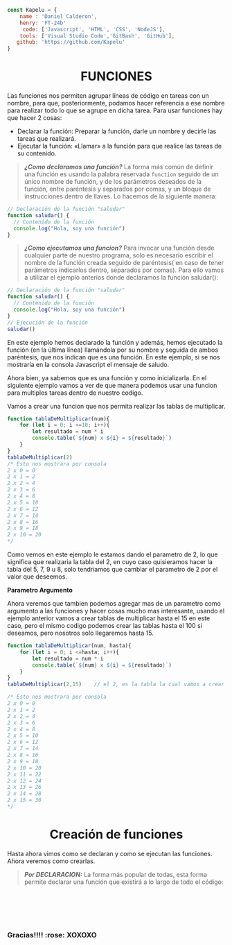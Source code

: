 ```javascript
const Kapelu = {
    name : 'Daniel Calderon',
    henry: 'FT-24b'
     code: ['Javascript', 'HTML', 'CSS', 'NodeJS'],
    tools: ['Visual Studio Code','GitBash', 'GitHub'],
   github: 'https://github.com/Kapelu'
}
```
<h1 align="center">FUNCIONES</h1>

Las funciones nos permiten agrupar líneas de código en tareas con un nombre, para que, posteriormente, podamos hacer referencia a ese nombre para realizar todo lo que se agrupe en dicha tarea. Para usar funciones hay que hacer 2 cosas:

* Declarar la función: Preparar la función, darle un nombre y decirle las tareas que realizará.
* Ejecutar la función: «Llamar» a la función para que realice las tareas de su contenido.

>***¿Como declaramos una función?*** La forma más común de definir una función es usando la palabra reservada `function` seguido de un único nombre de función, y de los parámetros deseados de la función, entre paréntesis y separados por comas, y un bloque de instrucciones dentro de llaves. Lo hacemos de la siguiente manera:
```javascript
// Declaración de la función "saludar"
function saludar() {
  // Contenido de la función
  console.log("Hola, soy una función")
}
```
>***¿Como ejecutamos una funcion?*** Para invocar una función desde cualquier parte de nuestro programa, solo es necesario escribir el nombre de la función creada seguido de paréntesis( en caso de tener parámetros indicarlos dentro, separados por comas). Para ello vamos a utilizar el ejemplo anterios donde declaramos la función saludar():
```javascript
// Declaración de la función "saludar"
function saludar() {
  // Contenido de la función
  console.log("Hola, soy una función")
}
// Ejecución de la función
saludar()
```
En este ejemplo hemos declarado la función y además, hemos ejecutado la función (en la última línea) llamándola por su nombre y seguida de ambos paréntesis, que nos indican que es una función. En este ejemplo, si se nos mostraría en la consola Javascript el mensaje de saludo.

Ahora bien, ya sabemos que es una función y como inicializarla. En el siguiente ejemplo vamos a ver de que manera podemos usar una funcion para multiples tareas dentro de nuestro codigo.

Vamos a crear una funcion que nos permita realizar las tablas de multiplicar.
```javascript
function tablaDeMultiplicar(num){
    for (let i = 0; i <=10; i++){
        let resultado = num * i 
        console.table(`${num} x ${i} = ${resultado}`)
    }
}
tablaDeMultiplicar(2)
/* Esto nos mostrara por consola
2 x 0 = 0
2 x 1 = 2
2 x 2 = 4
2 x 3 = 6
2 x 4 = 8
2 x 5 = 10
2 x 6 = 12
2 x 7 = 14
2 x 8 = 16
2 x 9 = 18
2 x 10 = 20
*/
```
Como vemos en este ejemplo le estamos dando el parametro de 2, lo que significa que realizaria la tabla del 2, en cuyo caso quisieramos hacer la tabla del 5, 7, 9 u 8, solo tendriamos que cambiar el parametro de 2 por el valor que deseemos.

**Parametro Argumento**

Ahora veremos que tambien podemos agregar mas de un parametro como argumento a las funciones y hacer cosas mucho mas interesante, usando el ejemplo anterior vamos a crear tablas de multiplicar hasta el 15 en este caso, pero el mismo codigo podemos crear las tablas hasta el 100 si deseamos, pero nosotros solo llegaremos hasta 15.
```javascript
function tablaDeMultiplicar(num, hasta){
    for (let i = 0; i <=hasta; i++){
        let resultado = num * i 
        console.table(`${num} x ${i} = ${resultado}`)
    }
}
tablaDeMultiplicar(2,15)    // el 2, es la tabla la cual vamos a crear y el 15 hasta donde va a llegar nuestra tabla.

/* Esto nos mostrara por consola
2 x 0 = 0
2 x 1 = 2
2 x 2 = 4
2 x 3 = 6
2 x 4 = 8
2 x 5 = 10
2 x 6 = 12
2 x 7 = 14
2 x 8 = 16
2 x 9 = 18
2 x 10 = 20
2 x 11 = 22
2 x 12 = 24
2 x 13 = 26
2 x 14 = 28
2 x 15 = 30
*/
```
<h1 align="center">Creación de funciones</h1>

Hasta ahora vimos como se declaran y como se ejecutan las funciones. Ahora veremos como crearlas.

>***Por DECLARACION:*** La forma más popular de todas, esta forma permite declarar una función que existirá a lo largo de todo el código:













<br/>
<br/>
<br/>
<h1 align="center"></h1>
<h3 align="left">Gracias!!!!  :rose:   XOXOXO
<h1 align="center"></h1>